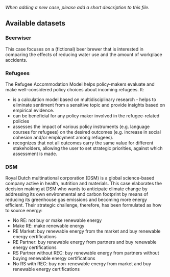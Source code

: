_When adding a new case, please add a short description to this file._

## Available datasets

### Beerwiser 
This case focuses on a (fictional) beer brewer that is interested in comparing the effects of
reducing water use and the amount of workplace accidents. 

### Refugees
The Refugee Accommodation Model helps policy-makers evaluate and make well-considered policy choices 
about incoming refugees. It:

- is a calculation model based on multidisciplinary research - helps to eliminate sentiment from a 
sensitive topic and provide insights based on empirical evidence.
- can be beneficial for any policy maker involved in the refugee-related policies
- assesses the impact of various policy instruments (e.g. language courses for refugees) on the desired outcomes 
(e.g. increase in social cohesion and/or employment among refugees). 
- recognizes that not all outcomes carry the same value for different stakeholders, 
allowing the user to set strategic priorities, against which assessment is made.

### DSM
Royal Dutch multinational corporation (DSM) is a global science-based company active in health, nutrition and materials. This case elaborates the decision making at DSM who wants to anticipate climate change by addressing its own environmental and carbon footprint by means of reducing its greenhouse gas emissions and becoming more energy efficient. Their strategic challenge, therefore, has been formulated as how to source energy:
- No RE: not buy or make renewable energy
- Make RE: make renewable energy
- RE Market: buy renewable energy from the market and buy renewable energy certifications 
- RE Partner: buy renewable energy from partners and buy renewable energy certifications
- RS Partner without REC: buy renewable energy from partners without buying renewable energy certifications
- No RS with REC: buy non-renewable energy from market and buy renewable energy certifications

